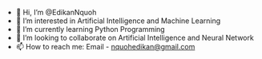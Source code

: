 - 👋 Hi, I’m @EdikanNquoh
- 👀 I’m interested in Artificial Intelligence and Machine Learning
- 🌱 I’m currently learning Python Programming
- 💞️ I’m looking to collaborate on Artificial Intelligence and Neural Network
- 📫 How to reach me: Email - nquohedikan@gmail.com

<!---
EdikanNquoh/EdikanNquoh is a ✨ special ✨ repository because its `README.md` (this file) appears on your GitHub profile.
You can click the Preview link to take a look at your changes.
--->

